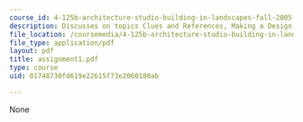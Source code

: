 ```yaml
---
course_id: 4-125b-architecture-studio-building-in-landscapes-fall-2005
description: Discusses on topics Clues and References, Making a Design.
file_location: /coursemedia/4-125b-architecture-studio-building-in-landscapes-fall-2005/01748730fd619e22615f73e2060180ab_assignment1.pdf
file_type: application/pdf
layout: pdf
title: assignment1.pdf
type: course
uid: 01748730fd619e22615f73e2060180ab

---
```

None